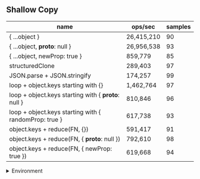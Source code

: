 ## Shallow Copy

|name|ops/sec|samples|
|-|-|-|
|{ ...object }|26,415,210|90|
|{ ...object, __proto__: null }|26,956,538|93|
|{ ...object, newProp: true }|859,779|85|
|structuredClone|289,403|97|
|JSON.parse + JSON.stringify|174,257|99|
|loop + object.keys starting with {}|1,462,764|97|
|loop + object.keys starting with { __proto__: null }|810,846|96|
|loop + object.keys starting with { randomProp: true }|617,738|93|
|object.keys + reduce(FN, {})|591,417|91|
|object.keys + reduce(FN, { __proto__: null })|792,610|98|
|object.keys + reduce(FN, { newProp: true })|619,668|94|


<details>
<summary>Environment</summary>

* __Machine:__ linux x64 | 4 vCPUs | 15.6GB Mem
* __Run:__ Wed Mar 13 2024 16:13:17 GMT+0000 (Coordinated Universal Time)
</details>

<!--
{"environment":{"platform":"linux","arch":"x64","cpus":4,"totalMemory":15.606491088867188},"benchmarks":[{"name":"{ ...object }","opsSec":26415210.08414497,"samples":5},{"name":"{ ...object, __proto__: null }","opsSec":26956538.48966435,"samples":6},{"name":"{ ...object, newProp: true }","opsSec":859778.8538697894,"samples":3},{"name":"structuredClone","opsSec":289402.8494784316,"samples":6},{"name":"JSON.parse + JSON.stringify","opsSec":174256.74487066251,"samples":8},{"name":"loop + object.keys starting with {}","opsSec":1462764.0533532565,"samples":6},{"name":"loop + object.keys starting with { __proto__: null }","opsSec":810845.6242119513,"samples":5},{"name":"loop + object.keys starting with { randomProp: true }","opsSec":617738.097115379,"samples":6},{"name":"object.keys + reduce(FN, {})","opsSec":591416.6530786603,"samples":5},{"name":"object.keys + reduce(FN, { __proto__: null })","opsSec":792610.3241137913,"samples":5},{"name":"object.keys + reduce(FN, { newProp: true })","opsSec":619668.2018694625,"samples":4}]}-->
